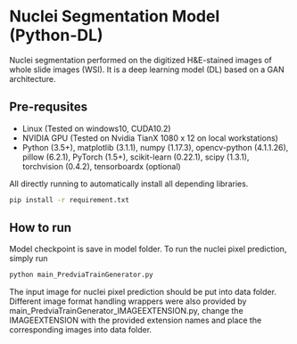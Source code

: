 # Nuclei Segmentation Model (Python-DL)
Nuclei segmentation performed on the digitized H&amp;E-stained images of whole slide images (WSI). It is a deep learning model (DL) based on a GAN architecture.

## Pre-requsites
- Linux (Tested on windows10, CUDA10.2)
- NVIDIA GPU (Tested on Nvidia TianX 1080 x 12 on local workstations)
- Python (3.5+), matplotlib (3.1.1), numpy (1.17.3), opencv-python (4.1.1.26), pillow (6.2.1), PyTorch (1.5+), scikit-learn (0.22.1), scipy (1.3.1), torchvision (0.4.2), tensorboardx (optional)

All directly running to automatically install all depending libraries.
```bash
pip install -r requirement.txt 
```

## How to run
Model checkpoint is save in model folder. To run the nuclei pixel prediction, simply run

```python
python main_PredviaTrainGenerator.py
```

The input image for nuclei pixel prediction should be put into data folder. Different image format handling wrappers were also provided by main_PredviaTrainGenerator_IMAGEEXTENSION.py, change the IMAGEEXTENSION with the provided extension names and place the corresponding images into data folder.
